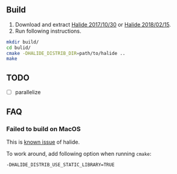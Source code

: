## Build

1. Download and extract [Halide 2017/10/30](https://github.com/halide/Halide/releases/tag/release_2017_10_30) or [Halide 2018/02/15](https://github.com/halide/Halide/releases/tag/release_2018_02_15).
2. Run following instructions.

```bash
mkdir build/
cd bulid/
cmake -DHALIDE_DISTRIB_DIR=path/to/halide ..
make
```

## TODO

* [ ] parallelize

## FAQ

### Failed to build on MacOS

This is [known issue](https://github.com/halide/Halide/issues/2821) of halide.

To work around, add following option when running `cmake`:

```
-DHALIDE_DISTRIB_USE_STATIC_LIBRARY=TRUE
```
